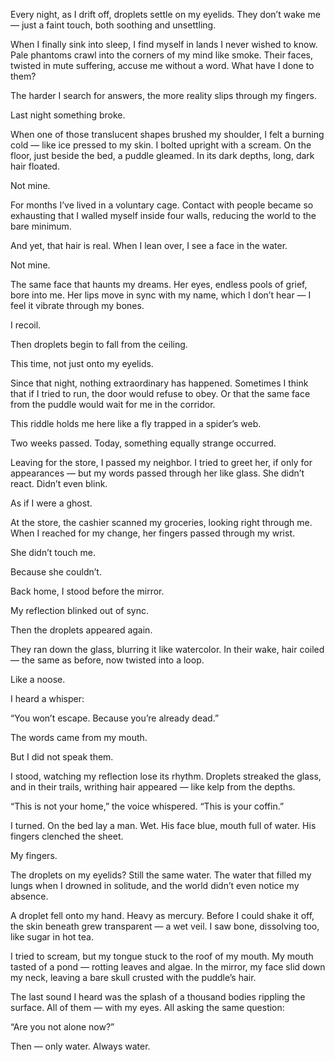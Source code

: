 Every night, as I drift off, droplets settle on my eyelids. They don’t wake me — just a faint touch, both soothing and unsettling.

When I finally sink into sleep, I find myself in lands I never wished to know. Pale phantoms crawl into the corners of my mind like smoke. Their faces, twisted in mute suffering, accuse me without a word. What have I done to them?

The harder I search for answers, the more reality slips through my fingers.

Last night something broke.

When one of those translucent shapes brushed my shoulder, I felt a burning cold — like ice pressed to my skin. I bolted upright with a scream. On the floor, just beside the bed, a puddle gleamed. In its dark depths, long, dark hair floated.

Not mine.

For months I’ve lived in a voluntary cage. Contact with people became so exhausting that I walled myself inside four walls, reducing the world to the bare minimum.

And yet, that hair is real. When I lean over, I see a face in the water.

Not mine.

The same face that haunts my dreams. Her eyes, endless pools of grief, bore into me. Her lips move in sync with my name, which I don’t hear — I feel it vibrate through my bones.

I recoil.

Then droplets begin to fall from the ceiling.

This time, not just onto my eyelids.

Since that night, nothing extraordinary has happened. Sometimes I think that if I tried to run, the door would refuse to obey. Or that the same face from the puddle would wait for me in the corridor.

This riddle holds me here like a fly trapped in a spider’s web.

Two weeks passed. Today, something equally strange occurred.

Leaving for the store, I passed my neighbor. I tried to greet her, if only for appearances — but my words passed through her like glass. She didn’t react. Didn’t even blink.

As if I were a ghost.

At the store, the cashier scanned my groceries, looking right through me. When I reached for my change, her fingers passed through my wrist.

She didn’t touch me.

Because she couldn’t.

Back home, I stood before the mirror.

My reflection blinked out of sync.

Then the droplets appeared again.

They ran down the glass, blurring it like watercolor. In their wake, hair coiled — the same as before, now twisted into a loop.

Like a noose.

I heard a whisper:

“You won’t escape. Because you’re already dead.”

The words came from my mouth.

But I did not speak them.

I stood, watching my reflection lose its rhythm. Droplets streaked the glass, and in their trails, writhing hair appeared — like kelp from the depths.

“This is not your home,” the voice whispered. “This is your coffin.”

I turned. On the bed lay a man. Wet. His face blue, mouth full of water. His fingers clenched the sheet.

My fingers.

The droplets on my eyelids? Still the same water. The water that filled my lungs when I drowned in solitude, and the world didn’t even notice my absence.

A droplet fell onto my hand. Heavy as mercury. Before I could shake it off, the skin beneath grew transparent — a wet veil. I saw bone, dissolving too, like sugar in hot tea.

I tried to scream, but my tongue stuck to the roof of my mouth. My mouth tasted of a pond — rotting leaves and algae. In the mirror, my face slid down my neck, leaving a bare skull crusted with the puddle’s hair.

The last sound I heard was the splash of a thousand bodies rippling the surface. All of them — with my eyes. All asking the same question:

“Are you not alone now?”

Then — only water. Always water.